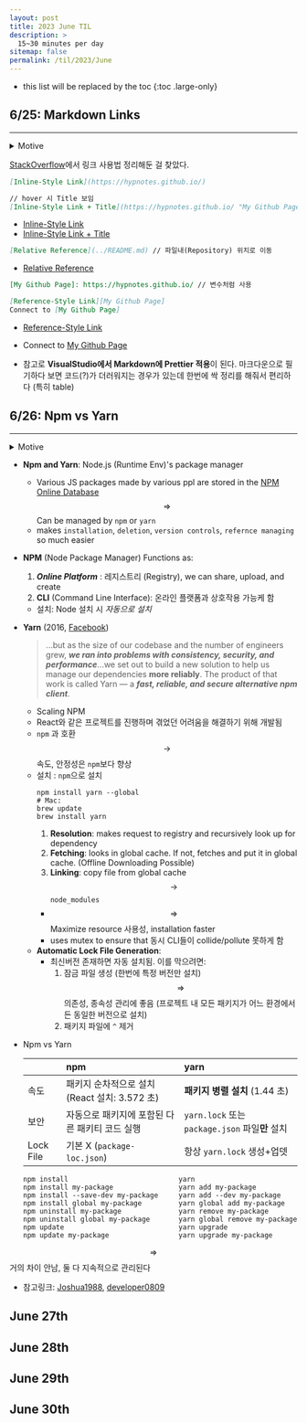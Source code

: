 ```yaml
---
layout: post
title: 2023 June TIL
description: >
  15~30 minutes per day
sitemap: false
permalink: /til/2023/June
---
```


- this list will be replaced by the toc
{:toc .large-only}

## 6/25: Markdown Links

---

<details>
  <summary>Motive</summary>
  <div markdown="1">
  
  ***
  ```markdown
  ## June

|    Sun     |    Mon     |    Tue     |    Wed     |    Thu     |    Fri     | Sat |
| :--------: | :--------: | :--------: | :--------: | :--------: | :--------: | :-: |
| [25][0625] | [26][0626] | [27][0627] | [28][0628] | [29][0629] | [30][0630] |  1  |

[0625]: ./_posts/2023-06-01-June.md/#june-25th
[0626]: ./_posts/2023-06-01-June.md/#june-26th
[0627]: ./_posts/2023-06-01-June.md/#june-27th

...

````

TIL 캘린더를 이런식으로 만들어 두었는데 변수 관리가 애매하다..
뭔가 아래처럼 되면 좋을 것 같은데 Markdown에서 이런 기능은 없는 듯 하다

```markdown
[JuneLink]: ./2023-06-01-June.md/#june-

[0625]: ${JuneLink}25th
[0626]: ${JuneLink}26th
[0627]: ${JuneLink}27th
````

---

  </div></details>

[StackOverflow](https://stackoverflow.com/questions/24580042/github-markdown-are-macros-and-variables-possible "Are Macros and Variables possible?")에서 링크 사용법 정리해둔 걸 찾았다.

```markdown
[Inline-Style Link](https://hypnotes.github.io/)

// hover 시 Title 보임
[Inline-Style Link + Title](https://hypnotes.github.io/ "My Github Page")
```

- [Inline-Style Link](https://hypnotes.github.io/)
- [Inline-Style Link + Title](https://hypnotes.github.io/ "My Github Page")

```markdown
[Relative Reference](../README.md) // 파일내(Repository) 위치로 이동
```

- [Relative Reference](../README.md)

```markdown
[My Github Page]: https://hypnotes.github.io/ // 변수처럼 사용

[Reference-Style Link][My Github Page]
Connect to [My Github Page]
```

[My Github Page]: https://hypnotes.github.io/

- [Reference-Style Link][My Github Page]
- Connect to [My Github Page]

- 참고로 **VisualStudio에서 Markdown에 Prettier 적용**이 된다. 마크다운으로 필기하다 보면 코드(?)가 더러워지는 경우가 있는데 한번에 싹 정리를 해줘서 편리하다 (특히 table)

## 6/26: Npm vs Yarn

---

<details>
  <summary>Motive</summary>
  <div markdown="1">
  
  ***
  - 여러 프로젝트가 프론트 서버는 `yarn`으로, 백엔드는 `npm`으로 하는데 이유가 궁금하다. 서로 호환이 되는건 알겠는데 구체적으로 무엇이 다른지 자세히 알고 싶었다. 
  - 자신만만하게 프로그래머스 시작한다고 했다가 [Lv2](https://school.programmers.co.kr/learn/courses/30/lessons/178870#)도 못풀고 알고리즘 복습했다...
  - 해당 문제 는 투포인터나 구간합으로 풀 수 있다고 해서 관련 문제 몇개 풀어보고 재시도해봐야지
  - React Docs 공부도 시작해야겠다!!
  </div></details>

- **Npm and Yarn**: Node.js (Runtime Env)'s package manager

  - Various JS packages made by various ppl are stored in the [NPM Online Database](https://www.npmjs.com/) $$\Rightarrow$$ Can be managed by `npm` or `yarn`
  - makes `installation`, `deletion`, `version controls`, `refernce managing` so much easier

- **NPM** (Node Package Manager) Functions as:

  1. **_Online Platform_** : 레지스트리 (Registry), we can share, upload, and create
  2. **CLI** (Command Line Interface): 온라인 플랫폼과 상호작용 가능케 함

  - 설치: Node 설치 시 _자동으로 설치_

- **Yarn** (2016, [Facebook](https://engineering.fb.com/2016/10/11/web/yarn-a-new-package-manager-for-javascript/))
  > ...but as the size of our codebase and the number of engineers grew, **_we ran into problems with consistency, security, and performance_**...we set out to build a new solution to help us manage our dependencies **more reliably**. The product of that work is called Yarn — a **_fast, reliable, and secure alternative npm client_**.
  - Scaling NPM
  - React와 같은 프로젝트를 진행하며 겪었던 어려움을 해결하기 위해 개발됨
  - `npm` 과 호환 $$\rightarrow$$ 속도, 안정성은 `npm`보다 향상
  - 설치 : `npm`으로 설치
    ```shell
    npm install yarn --global
    # Mac:
    brew update
    brew install yarn
    ```
    1. **Resolution**: makes request to registry and recursively look up for dependency
    2. **Fetching**: looks in global cache. If not, fetches and put it in global cache. (Offline Downloading Possible)
    3. **Linking**: copy file from global cache $$\rightarrow$$ `node_modules`
    - $$\Rightarrow$$ Maximize resource 사용성, installation faster
    - uses mutex to ensure that 동시 CLI들이 collide/pollute 못하게 함
  - **Automatic Lock File Generation**:
    - 최신버전 존재하면 자동 설치됨. 이를 막으려면:
      1. 잠금 파일 생성 (한번에 특정 버전만 설치) $$\Rightarrow$$ 의존성, 종속성 관리에 좋음 (프로젝트 내 모든 패키지가 어느 환경에서든 동일한 버전으로 설치)
      2. 패키지 파일에 `^` 제거 
- Npm vs Yarn

  |      | npm                                            | yarn                                            |
  | :--- | :--------------------------------------------- | :---------------------------------------------- |
  | 속도 | 패키지 순차적으로 설치  (React 설치:  3.572 초)             | **패키지 병렬 설치**  (1.44 초)                     |
  | 보안 | 자동으로 패키지에 포함된 다른 패키티 코드 실행 | `yarn.lock` 또는 `package.json` 파일**만** 설치 |
  | Lock File | 기본 X (`package-loc.json`) | 항상 `yarn.lock` 생성+업뎃 | 

  ```shell
  npm install                           yarn
  npm install my-package                yarn add my-package
  npm install --save-dev my-package     yarn add --dev my-package
  npm install global my-package         yarn global add my-package
  npm uninstall my-package              yarn remove my-package
  npm uninstall global my-package       yarn global remove my-package
  npm update                            yarn upgrade
  npm update my-package                 yarn upgrade my-package
  ```

$$\Longrightarrow$$ 거의 차이 안남, 둘 다 지속적으로 관리된다

- 참고링크: [Joshua1988](https://joshua1988.github.io/vue-camp/package-manager/npm-vs-yarn.html#npm%E1%84%80%E1%85%AA-yarn%E1%84%8B%E1%85%B4-%E1%84%8E%E1%85%A1%E1%84%8B%E1%85%B5%E1%84%8C%E1%85%A5%E1%86%B7), [developer0809](https://developer0809.tistory.com/128)

## June 27th

## June 28th

## June 29th

## June 30th
